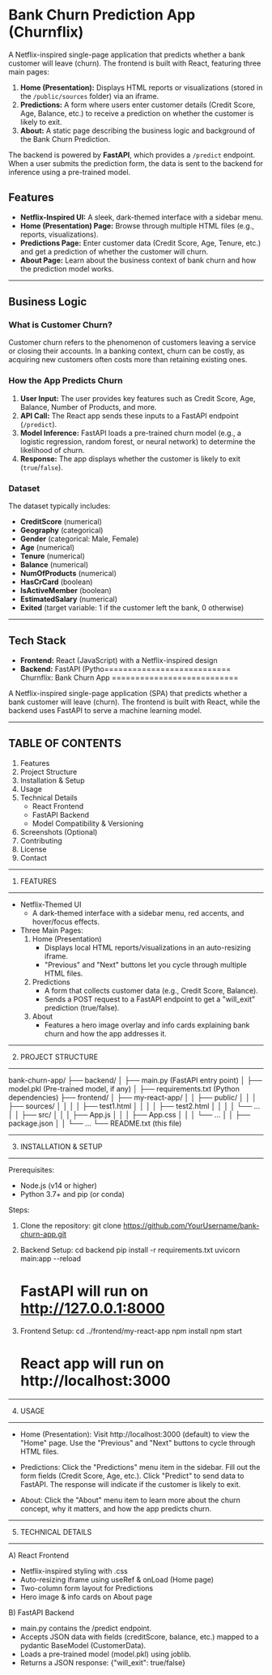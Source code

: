 # Bank Churn Prediction App (Churnflix)

A Netflix-inspired single-page application that predicts whether a bank customer will leave (churn). The frontend is built with React, featuring three main pages:

1. **Home (Presentation):** Displays HTML reports or visualizations (stored in the `/public/sources` folder) via an iframe.  
2. **Predictions:** A form where users enter customer details (Credit Score, Age, Balance, etc.) to receive a prediction on whether the customer is likely to exit.  
3. **About:** A static page describing the business logic and background of the Bank Churn Prediction.

The backend is powered by **FastAPI**, which provides a `/predict` endpoint. When a user submits the prediction form, the data is sent to the backend for inference using a pre-trained model.

## Features

- **Netflix-Inspired UI:** A sleek, dark-themed interface with a sidebar menu.  
- **Home (Presentation) Page:** Browse through multiple HTML files (e.g., reports, visualizations).  
- **Predictions Page:** Enter customer data (Credit Score, Age, Tenure, etc.) and get a prediction of whether the customer will churn.  
- **About Page:** Learn about the business context of bank churn and how the prediction model works.

---

## Business Logic

### What is Customer Churn?
Customer churn refers to the phenomenon of customers leaving a service or closing their accounts. In a banking context, churn can be costly, as acquiring new customers often costs more than retaining existing ones.

### How the App Predicts Churn
1. **User Input:** The user provides key features such as Credit Score, Age, Balance, Number of Products, and more.  
2. **API Call:** The React app sends these inputs to a FastAPI endpoint (`/predict`).  
3. **Model Inference:** FastAPI loads a pre-trained churn model (e.g., a logistic regression, random forest, or neural network) to determine the likelihood of churn.  
4. **Response:** The app displays whether the customer is likely to exit (`true`/`false`).

### Dataset
The dataset typically includes:
- **CreditScore** (numerical)  
- **Geography** (categorical)  
- **Gender** (categorical: Male, Female)  
- **Age** (numerical)  
- **Tenure** (numerical)  
- **Balance** (numerical)  
- **NumOfProducts** (numerical)  
- **HasCrCard** (boolean)  
- **IsActiveMember** (boolean)  
- **EstimatedSalary** (numerical)  
- **Exited** (target variable: 1 if the customer left the bank, 0 otherwise)

---

## Tech Stack

- **Frontend:** React (JavaScript) with a Netflix-inspired design  
- **Backend:** FastAPI (Pytho===========================
Churnflix: Bank Churn App
===========================

A Netflix-inspired single-page application (SPA) that predicts whether a bank customer will leave (churn).
The frontend is built with React, while the backend uses FastAPI to serve a machine learning model.

-----------------------------------------------------------
TABLE OF CONTENTS
-----------------------------------------------------------
1. Features
2. Project Structure
3. Installation & Setup
4. Usage
5. Technical Details
   - React Frontend
   - FastAPI Backend
   - Model Compatibility & Versioning
6. Screenshots (Optional)
7. Contributing
8. License
9. Contact

-----------------------------------------------------------
1. FEATURES
-----------------------------------------------------------
- Netflix-Themed UI
  * A dark-themed interface with a sidebar menu, red accents, and hover/focus effects.
- Three Main Pages:
  1) Home (Presentation)
     - Displays local HTML reports/visualizations in an auto-resizing iframe.
     - "Previous" and "Next" buttons let you cycle through multiple HTML files.
  2) Predictions
     - A form that collects customer data (e.g., Credit Score, Balance).
     - Sends a POST request to a FastAPI endpoint to get a "will_exit" prediction (true/false).
  3) About
     - Features a hero image overlay and info cards explaining bank churn and how the app addresses it.

-----------------------------------------------------------
2. PROJECT STRUCTURE
-----------------------------------------------------------
bank-churn-app/
├── backend/
│   ├── main.py             (FastAPI entry point)
│   ├── model.pkl           (Pre-trained model, if any)
│   ├── requirements.txt    (Python dependencies)
├── frontend/
│   ├── my-react-app/
│   │   ├── public/
│   │   │   ├── sources/
│   │   │   │   ├── test1.html
│   │   │   │   ├── test2.html
│   │   │   │   └── ...
│   │   ├── src/
│   │   │   ├── App.js
│   │   │   ├── App.css
│   │   │   └── ...
│   │   ├── package.json
│   │   └── ...
└── README.txt (this file)

-----------------------------------------------------------
3. INSTALLATION & SETUP
-----------------------------------------------------------
Prerequisites:
- Node.js (v14 or higher)
- Python 3.7+ and pip (or conda)

Steps:
1. Clone the repository:
   git clone https://github.com/YourUsername/bank-churn-app.git

2. Backend Setup:
   cd backend
   pip install -r requirements.txt
   uvicorn main:app --reload
   # FastAPI will run on http://127.0.0.1:8000

3. Frontend Setup:
   cd ../frontend/my-react-app
   npm install
   npm start
   # React app will run on http://localhost:3000

-----------------------------------------------------------
4. USAGE
-----------------------------------------------------------
- Home (Presentation): 
  Visit http://localhost:3000 (default) to view the "Home" page. 
  Use the "Previous" and "Next" buttons to cycle through HTML files.

- Predictions:
  Click the "Predictions" menu item in the sidebar.
  Fill out the form fields (Credit Score, Age, etc.).
  Click "Predict" to send data to FastAPI. 
  The response will indicate if the customer is likely to exit.

- About:
  Click the "About" menu item to learn more about the churn concept, 
  why it matters, and how the app predicts churn.

-----------------------------------------------------------
5. TECHNICAL DETAILS
-----------------------------------------------------------
A) React Frontend
   - Netflix-inspired styling with .css
   - Auto-resizing iframe using useRef & onLoad (Home page)
   - Two-column form layout for Predictions
   - Hero image & info cards on About page

B) FastAPI Backend
   - main.py contains the /predict endpoint.
   - Accepts JSON data with fields (creditScore, balance, etc.) 
     mapped to a pydantic BaseModel (CustomerData).
   - Loads a pre-trained model (model.pkl) using joblib.
   - Returns a JSON response: {"will_exit": true/false}
